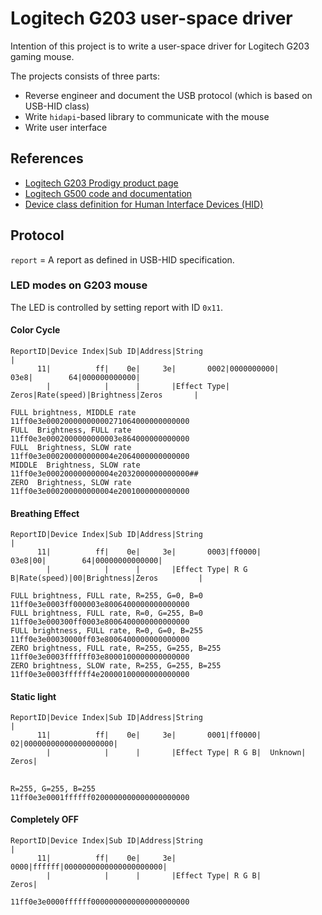 # Logitech G203 user-space driver

Intention of this project is to write a user-space driver for Logitech G203 gaming mouse.

The projects consists of three parts:
 - Reverse engineer and document the USB protocol (which is based on USB-HID class)
 - Write `hidapi`-based library to communicate with the mouse
 - Write user interface


## References
 - [Logitech G203 Prodigy product page](https://www.logitechg.com/en-us/product/g203-prodigy-gaming-mouse)
 - [Logitech G500 code and documentation](https://github.com/cvuchener/g500)
 - [Device class definition for Human Interface Devices (HID)](http://www.usb.org/developers/hidpage/HID1_11.pdf)


## Protocol

`report` = A report as defined in USB-HID specification.

### LED modes on G203 mouse
The LED is controlled by setting report with ID `0x11`.

#### Color Cycle

```
ReportID|Device Index|Sub ID|Address|String                                                    |
      11|          ff|    0e|     3e|       0002|0000000000|       03e8|        64|000000000000|
        |            |      |       |Effect Type|     Zeros|Rate(speed)|Brightness|Zeros       |
```
```
FULL brightness, MIDDLE rate
11ff0e3e00020000000000271064000000000000
FULL  Brightness, FULL rate
11ff0e3e0002000000000003e864000000000000
FULL  Brightness, SLOW rate
11ff0e3e000200000000004e2064000000000000
MIDDLE  Brightness, SLOW rate
11ff0e3e000200000000004e2032000000000000##
ZERO  Brightness, SLOW rate
11ff0e3e000200000000004e2001000000000000
```

#### Breathing Effect

```
ReportID|Device Index|Sub ID|Address|String                                                     |
      11|          ff|    0e|     3e|       0003|ff0000|       03e8|00|        64|00000000000000|
        |            |      |       |Effect Type| R G B|Rate(speed)|00|Brightness|Zeros         |
```


```
FULL brightness, FULL rate, R=255, G=0, B=0
11ff0e3e0003ff000003e8006400000000000000
FULL brightness, FULL rate, R=0, G=255, B=0
11ff0e3e000300ff0003e8006400000000000000
FULL brightness, FULL rate, R=0, G=0, B=255
11ff0e3e00030000ff03e8006400000000000000
ZERO brightness, FULL rate, R=255, G=255, B=255
11ff0e3e0003ffffff03e8000100000000000000
ZERO brightness, SLOW rate, R=255, G=255, B=255
11ff0e3e0003ffffff4e20000100000000000000
```

#### Static light
```
ReportID|Device Index|Sub ID|Address|String                                           |
      11|          ff|    0e|     3e|       0001|ff0000|       02|00000000000000000000|
        |            |      |       |Effect Type| R G B|  Unknown|               Zeros|
```
##
```
R=255, G=255, B=255
11ff0e3e0001ffffff0200000000000000000000
```

#### Completely OFF

```
ReportID|Device Index|Sub ID|Address|String                                   |
      11|          ff|    0e|     3e|       0000|ffffff|0000000000000000000000|
        |            |      |       |Effect Type| R G B|                 Zeros|
```
```
11ff0e3e0000ffffff0000000000000000000000
```
